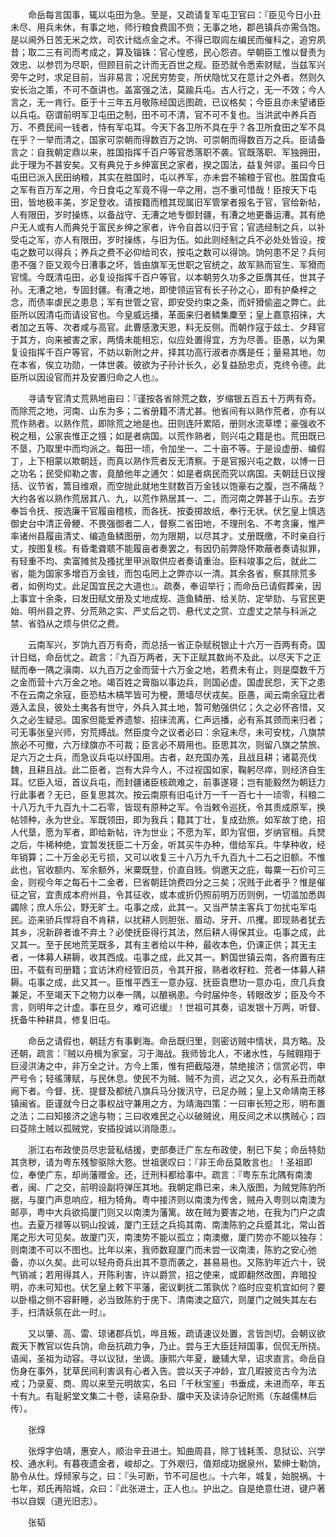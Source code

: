 <!-- { "loadSidebar": true } -->
　　命岳每言国事，辄以屯田为急。至是，又疏请复军屯卫官曰：『臣见今日小丑未尽、用兵未休，有事之地，师行粮食费固不赀；无事之地，郡邑镇兵亦需刍饱。是以阃外日苦无米之炊，司农计绌点金之术。不得已取闾左编民而催科之，追穷夙昔；取二三有司而考成之，算及锱铢：官心惶惑，民心怨咨。举朝臣工惟以督责为效忠、以参罚为尽职，但顾目前之计而无百世之规。臣恐就令悉索财赋，当兹军兴旁午之时，求足目前，当非易言；况民穷势变，所伏隐忧又在意计之外者。然则久安长治之策，不可不亟讲也。盖富强之法，莫踰兵屯。古人行之，无一不效；今人言之，无一肯行。臣于十三年五月敬陈经国远图疏，已议格矣；今臣且亦未望诸臣以兵屯。窃谓前明军卫屯田之制，田不可不清，官不可不复也。当洪武中养兵百万、不费民间一钱者，恃有军屯耳。今天下各卫所不具在乎？各卫所食田之军不具在乎？一举而清之，国家可崇朝而得数百万之饷、可崇朝而得数百万之兵。臣请备言之：自我朝定鼎以来，胜国指挥千百户等官悉落职不袭。官既落职、军独拥田，此于理为不甚安矣。又有典兑于乡绅富民之家者，揆之国法，益复舛谬。虽曰今日屯田已派入民田纳粮，其实在胜国时，屯以养军，亦未尝不输粮于官也。胜国食屯之军有百万军之用，今日食屯之军竟不得一卒之用，岂不重可惜哉！臣按天下屯田，皆地极丰美，岁足登收。请按籍而稽其现属旧军管掌者报名于官，官给新帖，人有限田，岁时操练，以备战守、无漕之地专御封疆，有漕之地更番运漕。其有绝户无人或有人而典兑于富民乡绅之家者，许令自首以归于官；官选经制之兵，以补受屯之军，亦人有限田，岁时操练，与旧为伍。如此则经制之兵不必处处皆设，按屯之数可以得兵；养兵之费不必仰给司农，按屯之数可以得饷。饷何患不足？兵何患不强？臣又观今日漕事之坏，皆由旗军无世职之官统之，故军熟而官生、军猾而官懦。今既清屯田，必复设指挥千百户等官，以本朝劳久功多之臣膺其任，世其子孙。无漕之地，专固封疆。有漕之地，即使领运官有长子孙之心，即有护桑梓之念，而债率虐民之患息；军有世管之官，即安受约束之条，而奸猾偷盗之弊亡。此臣所以因清屯而请设官也。今皇威远播，革面来归者鳞集麇至；皇上嘉意招徕，大者加之五等、次者咸与高官。此曹感激天恩，料无反侧。而朝作寇于兹土、夕拜官于其方，向来被害之家，两情未能相忘，似应处置得宜，方为尽善。臣愚，以为果复设指挥千百户等官，不妨以新附之弁，择其功高行淑者亦膺是任；量易其地，勿在本省，俟立功勋，一体世袭。彼欲为子孙计长久，必复益励忠贞，克终令德。此臣所以因设官而并及安置归命之人也』。

　　寻请专官清丈荒熟地亩曰：『谨按各省除荒之数，岁缩银五百五十万两有奇。而除荒之地，河南、山东为多；二省册籍不清尤甚。他省间有以熟作荒者，亦有以荒作熟者。以熟作荒，即除荒之地是也。田则连阡累陌，册则水流草堙；豪强收不税之租，公家丧惟正之镪；如是者病国。以荒作熟者，则兴屯之籍是也。荒田既已不垦，乃取里中而均派之。每田一顷，令加坐一、二十亩不等。于是设虚册、编假丁，上下相蒙以欺朝廷，而真以熟作荒者反无清察。于是官报兴屯之数，以博一日之功名；民受抑勒之害，竟酿他年之逋欠：如是者病民而究以病国。夫朝廷日议搜括、议节省，篙目维艰，而空抛此就地生财数百万金钱以饱豪右之腹，岂不痛哉？大约各省以熟作荒居其八、九，以荒作熟居其一、二，而河南之弊甚于山东。去岁奉旨令抚、按选廉干官履亩稽核，而各抚、按委掷故纸，奉行无状。伏乞皇上慎选御史台中清正骨鲠、不畏强御者二人，督察二省田地，不理刑名、不考贪廉，惟严率诸州县履亩清丈、编造鱼鳞图册，勿为限期，以尽其才。丈册既缴，不时亲自行丈，按图复核。有昏耄聋聩不能履亩者奏罢之，有因仍前弊隐怀欺蔽者奏请拟罪，有轻重不均、卖富摊贫及搔扰里甲派取供应者奏请重治。臣料竣事之后，就此二省，能为国家多增百万金钱，而包屯罔上之弊亦以一清。其余各省，察其除荒多者，如例均丈。此足国宜民之大道也』。疏奏，奉诏举行；而命岳已请假葬亲，因上事宜十余条，曰发田赋文册及丈地成规、造鱼鳞册、给关防、定举劾、与官民更始、明州县之界、分荒熟之实、严丈后之罚、悬代丈之赏、立虚丈之禁与科派之禁、省驺从之烦与供亿之费。

　　云南军兴，岁饷九百万有奇，而总括一省正杂赋税银止十六万一百两有奇。国计日绌，命岳忧之。疏言：『九百万两者，天下正赋其数尚不及此。以尽天下之正赋而奉一隅之滇南、以九百万之金而营十六万金之地，若费未有止，则是糜数千万之金而营十六万金之地。竭百姓之膏脂以事边兵，则国必虚。国虚民怨，天下之患不在云南之余寇，臣恐枯木槁竿皆可为梗，萧墙尽伏戎矣。臣愚，闻云南余寇比者遁入孟艮，彼处土夷各有世守，外兵入其土地，暂可勉强供亿；久之必怀吝惜，又久之必生疑忌。国家但能爱养遗黎、招徕流离，仁声远播，必有系其颈而来归者；可无事张皇兴师，穷荒搏战。然臣度今之议者必曰：余寇未尽，未可安枕，八旗禁旅必不可撤，六万绿旗亦不可裁；臣言必不屑用也。臣思其次，则留八旗之禁旅、足六万之士兵，而急议兵屯以纾国用。古者，赵充国办羗，且战且耕；诸葛亮伐魏，且耕且战。此二臣者，岂有大异今人，不过视国如家，鞠躬尽瘁，则经济自生耳。忆臣入垣，首议兵屯，而封疆诸臣核疏难之，前事遂寝；岂有能毅然为朝廷力行此事者？无已，臣复思其次。按云南原有旧屯计万一千一百七十一顷零，科粮二十八万九千九百九十二石零，皆现有原种之军。令当敕令巡抚，令其责成原军，换帖领种，永为世业。军既领田，即为我兵；籍其丁壮，复成劲旅。如军故丁绝，招人代垦，愿为军者，即给新帖，许为世业；不愿为军，即为官佃，岁纳官租。兵燹之后，牛稀种绝，宜暂发抚臣二十万金，听其买牛办种，借给军兵。牛孳种收，经年销算；二十万金必无亏损，又可以收复三十八万九千九百九十二石之旧额。不惟此也，官收额内、军余额外，米粟既登，价直自贱。倘邀天之庇，每粟一石价可三金，则视今年之每石十二金者，巳省朝廷饷费四分之三矣；况贱于此者乎？惟是催征之官，宜责成本府州县，令其征收，或本或折仍照前明万历则例，一切滥加悉舆蠲除；庶人乐公，野无旷土。屯事之成，此其一。又当严禁主客兵丁勿扰屯军屯民。迩来骄兵悍将自不肯耕，以扰耕人则胆张、眉动、牙开、爪攫。即现熟者犹去其乡，况新辟者谁不弃土？必使抚臣得行其法，然后耕人得保其业。屯事之成，此又其一。至于民地荒芜既多，其有主者给以牛种，最收本色，仍课正供；其无主者，一体募人耕耨，收其西成。屯事之成，此又其一。黔国世镇云南，各府置有庄田，不载有司册籍；宜访沐府经管旧员，令其开报，熟者收籽粒、荒者一体募人耕耨。屯事之成，此又其一。臣惟平西王一意办寇、抚臣袁懋功一意办屯，庶几兵食兼足，不至竭天下之物力以奉一隅，以酿祸患。今时届仲冬，转眼改岁；臣及今不言，则明年之计虚。事在旦夕，难可迟缓』！世祖可其奏，诏发银十万两，听督、抚备牛种耕具，修复旧屯。

　　命岳之请假也，朝廷方有事剿海。命岳既归里，则密访贼中情状，具方略。及还朝，疏言：『贼以舟楫为家室，习于海战。我师皆北人，不诸水性，与贼翱翔于巨浸洪涛之中，非万全之计。方今上策，惟有把截隘港，禁绝接济；信赏必罚，申严号令；轻徭薄赋，与民休息。使民不为贼、贼不为资，迟之又久，必有系丑而献阙下者。今督、抚、提督及都统八旗兵马分拨汛守，已足办贼；皇上又命靖南王移镇闽省。臣谨就今日之事权战守兼用之方，为靖海四策：一曰审长短之形，明布置之法；二曰知接济之途与物；三曰收难民之心以破贼讹，用反间之术以携贼心；四曰芟除土贼以孤贼党，安插投诚以消隐患』。

　　浙江右布政使员尽忠营私结援，吏部奏迁广东左布政使，制已下矣；命岳特劾其贪秽，请为粤东残黎驱除大憝。世祖褒叹曰：『非王命岳莫敢言也』！圣祖即位，奉使广东，却尚藩赠金。还，迁刑科都给事中。疏言：『粤东东北隅有南澳者，闽、广之交，前明设副将弹压其地。我朝定鼎已来，未入版图，为贼党陈豹所据，与厦门声息响应，相为犄角。粤中接济则以南澳为传舍，贼舟入粤则以南澳为邮亭，粤中大兵欲捣厦门则又以南澳为藩篱。故在贼为要害之地，在我为门户之虞也。去夏万禄等以铜山投诚，厦门王廷之兵捣其南、南澳陈豹之兵蹙其北，常山首尾之形大可见矣。故厦门灭，南澳势不能以孤立；南澳撤，厦门势亦不能以独存：则南澳不可以不图也。比年以来，我师数窥厦门而未尝一议南澳，陈豹之安心弛备，亦以久矣。此可以轻舟奇兵出其不意而袭之，甚易易也。又陈豹年近六十，锐气销减；若用得其人，开陈利害，许以爵赏，招之使来，或即翻然改图，弃暗投明，亦未可知也。伏乞皇上敕下平藩，密议剿抚二策孰优？临时应变机宜如何？要以卧榻之侧不容鼾睡，必当致陈豹于庑下、清南澳之窟穴，则厦门之贼失其左右手，扫清妖氛在此一时』。

　　又以肇、高、雷、琼诸郡兵饥，哗且叛，疏请速议处置，言皆剀切。会朝议欲裁天下教官以佐兵饷，命岳抗疏力争，乃止。尝与王大臣廷辩国事，侃侃无所挠。语闻，圣祖为动容。寻以议狱，坐谪。康熙六年夏，畿辅大旱，诏求直言。命岳自伤身在事外，犹草民间利害讽有心者入告。尝以天子冲龄，宜几暇披览古今为法戒；乃录夏、商、周以来至元明故实，名曰「千秋宝鉴」书垂成，未进而卒，年五十有九。有耻躬堂文集二十卷，读易杂卦、牖中天及读诗杂记附焉（东越儒林后传）。

　　张焞

　　张焞字伯靖，惠安人，顺治辛丑进士。知曲周县，除丁钱耗羡、息狱讼、兴学校、通水利。有暮夜遗金者，峻却之。丁外艰归，值郑成功据泉州，絷绅士勒饷，胁令从仕。焞倾家与之，曰：『头可断，节不可屈也』。十六年，城复，始脱祸。十七年，郑氏再陷城，众曰：『此张进士，正人也』。护出之。自是绝意仕进，键户著书以自娱（道光旧志）。

　　张韬

